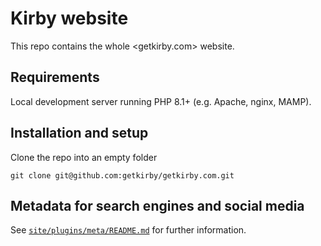 # Kirby website

This repo contains the whole <getkirby.com> website.

## Requirements

Local development server running PHP 8.1+ (e.g. Apache, nginx, MAMP).

## Installation and setup

Clone the repo into an empty folder

```
git clone git@github.com:getkirby/getkirby.com.git
```

## Metadata for search engines and social media

See [`site/plugins/meta/README.md`](/site/plugins/meta/README.md) for further information.
